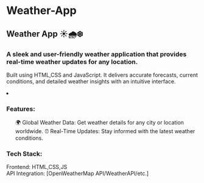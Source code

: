 # Weather-App
<h2>Weather App ☀️🌧️❄️</h2>
<h3>A sleek and user-friendly weather application that provides real-time weather updates for any location.</h3>
<p>Built using HTML,CSS and JavaScript. It delivers accurate forecasts, current conditions, and detailed weather insights with an intuitive interface.</p>
<li>
  <h3>Features:</h3>
  <ul>
  🌍 Global Weather Data: Get weather details for any city or location worldwide.
  ⏰ Real-Time Updates: Stay informed with the latest weather conditions. 
  </ul>
</li>
<h3>Tech Stack:</h3>
<p>Frontend: HTML,CSS,JS <br>
API Integration: [OpenWeatherMap API/WeatherAPI/etc.]</p>
